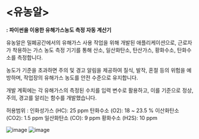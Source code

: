 # <유농알>

**: 파이썬을 이용한 유해가스농도 측정 자동 계산기**

유농알은 밀폐공간에서의 유해가스 사용 작업을 위해 개발된 애플리케이션으로, 근로자가 착용하는 가스 농도 측정 기기를 통해 산소, 일산화탄소, 탄산가스, 황화수소, 탄화수소를 측정합니다.

농도가 기준을 초과하면 주의 및 경고 알림을 제공하여 질식, 발작, 혼절 등의 위험을 예방하며, 작업장의 유해가스 농도를 안전 수준으로 유지합니다.

개발 계획에는 각 유해가스의 측정된 수치를 입력 변수로 활용하고, 이를 기준으로 정상, 주의, 경고를 알리는 함수를 개발했습니다.

허용범위 : 
인화성가스 (HC): 25 ppm
탄화수소 (O2): 18 ~ 23.5 %
이산화탄소 (CO2): 1.5 ppm
일산화탄소 (CO): 9 ppm
황화수소 (H2S): 10 ppm

![image](https://github.com/user-attachments/assets/f2bffa3e-7f2d-4202-8202-9e0e02326d2d) ![image](https://github.com/user-attachments/assets/6228bbe5-070c-4542-aa53-71416d3dc9d4)


